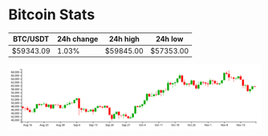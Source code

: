 # Bitcoin Stats

BTC/USDT|24h change|24h high|24h low|
|---|---|---|---|
|$59343.09|1.03%|$59845.00|$57353.00|

<img src="./chart.svg">
